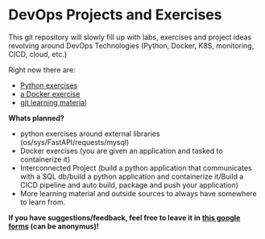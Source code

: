 # DevOps Projects and Exercises

This git repository will slowly fill up with labs, exercises and project ideas revolving around DevOps Technologies (Python, Docker, K8S, monitoring, CICD, cloud, etc.)

Right now there are:
- [Python exercises](https://github.com/arieluchka/DevOps-Projects-and-Exercises/tree/main/Topics/02-Python/Exercises)
- [a Docker exercise](https://github.com/arieluchka/DevOps-Projects-and-Exercises/tree/main/Topics/08-Docker/Exercises)
- [git learning material](https://github.com/arieluchka/DevOps-Projects-and-Exercises/tree/main/Topics/01-Git)

**Whats planned?**
- python exercises around external libraries (os/sys/FastAPI/requests/mysql)
- Docker exercises (you are given an application and tasked to containerize it)
- Interconnected Project (build a python application that communicates with a SQL db/build a python application and containerize it/Build a CICD pipeline and auto build, package and push your application)
- More learning material and outside sources to always have somewhere to learn from. 



**If you have suggestions/feedback, feel free to leave it in [this google forms](https://docs.google.com/forms/d/e/1FAIpQLSeIoyepVabG6hK64ybaCviuT7oifhd7hggANvCxRP20MxartA/viewform) (can be anonymus)!**